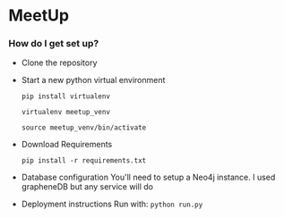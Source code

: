 # MeetUp #

### How do I get set up? ###

* Clone the repository
* Start a new python virtual environment

  ```pip install virtualenv```
  
  ```virtualenv meetup_venv```
  
  ```source meetup_venv/bin/activate```
  
* Download Requirements

  ```pip install -r requirements.txt```
* Database configuration
You'll need to setup a Neo4j instance. I used grapheneDB but any service will do
* Deployment instructions
Run with: ```python run.py```
